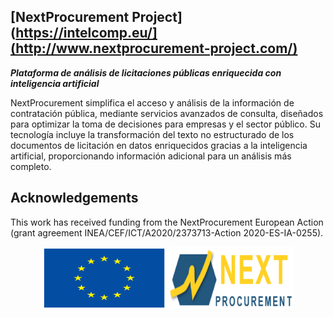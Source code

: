 ## [NextProcurement Project](https://intelcomp.eu/](http://www.nextprocurement-project.com/)

***Plataforma de análisis de licitaciones públicas enriquecida con inteligencia artificial***

NextProcurement simplifica el acceso y análisis de la información de contratación pública, mediante servicios avanzados de consulta, diseñados para optimizar la toma de decisiones para empresas y el sector público. Su tecnología incluye la transformación del texto no estructurado de los documentos de licitación en datos enriquecidos gracias a la inteligencia artificial, proporcionando información adicional para un análisis más completo.

## Acknowledgements

This work has received funding from the NextProcurement European Action (grant agreement INEA/CEF/ICT/A2020/2373713-Action 2020-ES-IA-0255).

<p align="center">
  <img src="static/Images/eu-logo.svg" alt="EU Logo" height=100 width=200>
  <img src="static/Images/nextprocurement-logo.png" alt="Next Procurement Logo" height=100 width=200>
</p>
